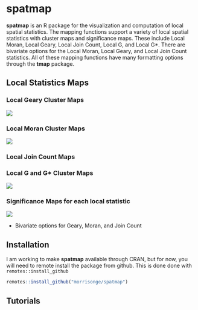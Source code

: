 # spatmap

**spatmap** is an R package for the visualization and computation of local spatial statistics. The
mapping functions support a variety of local spatial statistics with cluster maps and 
significance maps. These include Local Moran, Local Geary, Local Join Count, Local G, and Local G*.
There are bivariate options for the Local Moran, Local Geary, and Local Join Count statistics.
All of these mapping functions have many formatting options through the **tmap** package.

## Local Statistics Maps

### Local Geary Cluster Maps

![]("images/geary.png")

### Local Moran Cluster Maps

![]("images/moran.png")

### Local Join Count Maps

### Local G and G* Cluster Maps

![]("images/g.png")

### Significance Maps for each local statistic

![]("images/moranandsig.png")

- Bivariate options for Geary, Moran, and Join Count

## Installation

I am working to make **spatmap** available through CRAN, but for now, you will need to 
remote install the package from github. This is done done with `remotes::install_github`

```r
remotes::install_github("morrisonge/spatmap")
```



## Tutorials 













